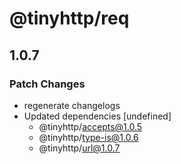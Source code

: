 # @tinyhttp/req

## 1.0.7
### Patch Changes

- regenerate changelogs
- Updated dependencies [undefined]
  - @tinyhttp/accepts@1.0.5
  - @tinyhttp/type-is@1.0.6
  - @tinyhttp/url@1.0.7

